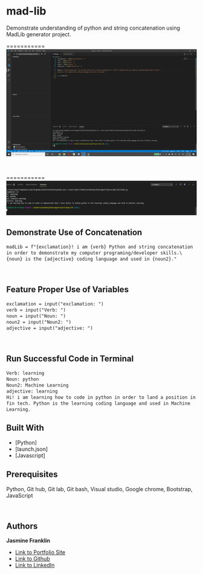# mad-lib
Demonstrate understanding of python and string concatenation using MadLib generator project.

===========
![Image](MadLib.png)

<br>

===========
![image](terminal.png)

## Demonstrate Use of Concatenation

```
madLib = f"{exclamation}! i am {verb} Python and string concatenation in order to demonstrate my computer programing/developer skills.\
{noun} is the {adjective} coding language and used in {noun2}."
```
<br>

## Feature Proper Use of Variables

```
exclamation = input("exclamation: ")
verb = input("Verb: ")
noun = input("Noun: ")
noun2 = input("Noun2: ")
adjective = input("adjective: ")
```
<br>

## Run Successful Code in Terminal

```
Verb: learning
Noun: python
Noun2: Machine Learning
adjective: learning
Hi! i am learning how to code in python in order to land a position in fin tech. Python is the learning coding language and used in Machine Learning.
```

## Built With

* [Python]
* [launch.json]
* [Javascript]
  


## Prerequisites

Python,
Git hub,
Git lab,
Git bash,
Visual studio,
Google chrome,
Bootstrap,
JavaScript

<br>

## Authors

**Jasmine Franklin** 

- [Link to Portfolio Site](https://jas-f.github.io/responsive-portfolio/)
- [Link to Github](https://github.com/)
- [Link to LinkedIn](https://www.linkedin.com/in/jasmine-franklin-8b08ba121)